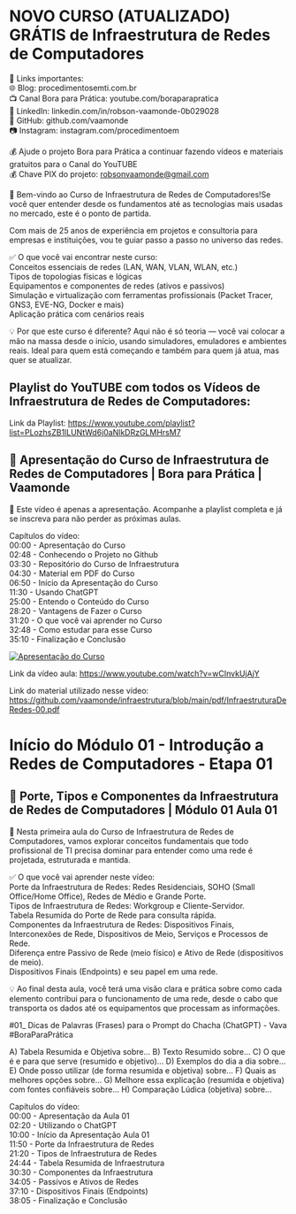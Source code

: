 # NOVO CURSO (ATUALIZADO) GRÁTIS de Infraestrutura de Redes de Computadores

🔗 Links importantes:<br>
🌐 Blog: procedimentosemti.com.br<br>
📺 Canal Bora para Prática: youtube.com/boraparapratica<br>
📌 LinkedIn: linkedin.com/in/robson-vaamonde-0b029028<br>
🐙 GitHub: github.com/vaamonde<br>
📷 Instagram: instagram.com/procedimentoem<br>

💰 Ajude o projeto Bora para Prática a continuar fazendo vídeos e materiais gratuitos para o Canal do YouTUBE<br>
💰 Chave PIX do projeto: robsonvaamonde@gmail.com

📡 Bem-vindo ao Curso de Infraestrutura de Redes de Computadores!Se você quer entender desde os fundamentos até as tecnologias mais usadas no mercado, este é o ponto de partida. 

Com mais de 25 anos de experiência em projetos e consultoria para empresas e instituições, vou te guiar passo a passo no universo das redes.

✅ O que você vai encontrar neste curso:<br>
Conceitos essenciais de redes (LAN, WAN, VLAN, WLAN, etc.)<br>
Tipos de topologias físicas e lógicas<br>
Equipamentos e componentes de redes (ativos e passivos)<br>
Simulação e virtualização com ferramentas profissionais (Packet Tracer, GNS3, EVE-NG, Docker e mais)<br>
Aplicação prática com cenários reais<br>

💡 Por que este curso é diferente? Aqui não é só teoria — você vai colocar a mão na massa desde o início, usando simuladores, emuladores e ambientes reais. Ideal para quem está começando e também para quem já atua, mas quer se atualizar.

## **Playlist do YouTUBE com todos os Vídeos de Infraestrutura de Redes de Computadores:**
Link da Playlist: https://www.youtube.com/playlist?list=PLozhsZB1lLUNtWd6j0aNlkDRzGLMHrsM7

## **🚀 Apresentação do Curso de Infraestrutura de Redes de Computadores | Bora para Prática | Vaamonde**

📅 Este vídeo é apenas a apresentação. Acompanhe a playlist completa e já se inscreva para não perder as próximas aulas.

Capítulos do vídeo:<br>
00:00 - Apresentação do Curso<br>
02:48 - Conhecendo o Projeto no Github<br>
03:30 - Repositório do Curso de Infraestrutura<br>
04:30 - Material em PDF do Curso<br>
06:50 - Início da Apresentação do Curso<br>
11:30 - Usando ChatGPT<br>
25:00 - Entendo o Conteúdo do Curso<br>
28:20 - Vantagens de Fazer o Curso<br>
31:20 - O que você vai aprender no Curso<br>
32:48 - Como estudar para esse Curso<br>
35:10 - Finalização e Conclusão<br>

[![Apresentação do Curso](http://img.youtube.com/vi/wCInvkUjAjY/0.jpg)](https://www.youtube.com/watch?v=wCInvkUjAjY "Apresentação do Curso")

Link da vídeo aula: https://www.youtube.com/watch?v=wCInvkUjAjY

Link do material utilizado nesse vídeo: https://github.com/vaamonde/infraestrutura/blob/main/pdf/InfraestruturaDeRedes-00.pdf

# Início do Módulo 01 - Introdução a Redes de Computadores - Etapa 01

## **📡 Porte, Tipos e Componentes da Infraestrutura de Redes de Computadores | Módulo 01 Aula 01**

🔌 Nesta primeira aula do Curso de Infraestrutura de Redes de Computadores, vamos explorar conceitos fundamentais que todo profissional de TI precisa dominar para entender como uma rede é projetada, estruturada e mantida.

✅ O que você vai aprender neste vídeo:<br>
Porte da Infraestrutura de Redes: Redes Residenciais, SOHO (Small Office/Home Office), Redes de Médio e Grande Porte.<br>
Tipos de Infraestrutura de Redes: Workgroup e Cliente-Servidor.<br>
Tabela Resumida do Porte de Rede para consulta rápida.<br>
Componentes da Infraestrutura de Redes: Dispositivos Finais, Interconexões de Rede, Dispositivos de Meio, Serviços e Processos de Rede.<br>
Diferença entre Passivo de Rede (meio físico) e Ativo de Rede (dispositivos de meio).<br>
Dispositivos Finais (Endpoints) e seu papel em uma rede.<br>

💡 Ao final desta aula, você terá uma visão clara e prática sobre como cada elemento contribui para o funcionamento de uma rede, desde o cabo que transporta os dados até os equipamentos que processam as informações.

#01_ Dicas de Palavras (Frases) para o Prompt do Chacha (ChatGPT) - Vava #BoraParaPrática 

A) Tabela Resumida e Objetiva sobre...
B) Texto Resumido sobre...
C) O que é e para que serve (resumido e objetivo)...
D) Exemplos do dia a dia sobre...
E) Onde posso utilizar (de forma resumida e objetiva) sobre...
F) Quais as melhores opções sobre...
G) Melhore essa explicação (resumida e objetiva) com fontes confiáveis sobre...
H) Comparação Lúdica (objetiva) sobre...

Capítulos do vídeo:<br>
00:00 - Apresentação da Aula 01<br>
02:20 - Utilizando o ChatGPT<br>
10:00 - Início da Apresentação Aula 01<br>
11:50 - Porte da Infraestrutura de Redes<br>
21:20 - Tipos de Infraestrutura de Redes<br>
24:44 - Tabela Resumida de Infraestrutura<br>
30:30 - Componentes da Infraestrutura<br>
34:05 - Passivos e Ativos de Redes<br>
37:10 - Dispositivos Finais (Endpoints)<br>
38:05 - Finalização e Conclusão<br>

